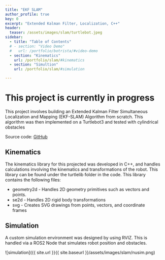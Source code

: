 ```yaml
---
title: "EKF SLAM"
author_profile: true
key: 0
excerpt: "Extended Kalman Filter, Localization, C++"
header:
  teaser: /assets/images/slam/turtlebot.jpeg
sidebar:
  - title: "Table of Contents"
  # - section: "Video Demo"
  #   url: /portfolio/botrista/#video-demo
  - section: "Kinematics"
    url: /portfolio/slam/#kinematics
  - section: "Simultion"
    url: /portfolio/slam/#simulation

---
```


# This project is currently in progress
This project involves building an Extended Kalman Filter Simultaneous Localization and Mapping (EKF-SLAM) Algorithm from scratch. This algorithm was then implemented on a Turtlebot3 and tested with cylindrical obstacles

Source code: [GitHub](https://github.com/kylew239/EKF-SLAM)

<!-- ## Video Demo -->


## Kinematics
The kinematics library for this projected was developed in C++, and handles calculations involving the kinematics and transformations of the robot. This library can be found under the turtlelib folder in the code. This library contains the following files:
- geometry2d - Handles 2D geometry primitives such as vectors and points.
- se2d - Handles 2D rigid body transformations
- svg - Creates SVG drawings from points, vectors, and coordinate frames

## Simulation
A custom simulation environment was designed by using RVIZ. This is handled via a ROS2 Node that simulates robot position and obstacles.

![simulation]({{ site.url }}{{ site.baseurl }}/assets/images/slam/nusim.png)
